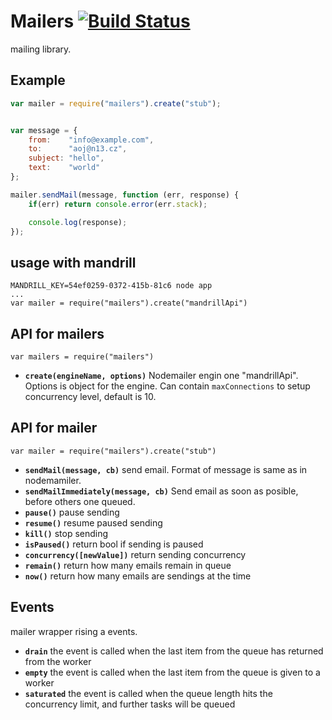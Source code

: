# Mailers [![Build Status](https://travis-ci.org/AoJ/mailers.svg?branch=master)](https://travis-ci.org/AoJ/mailers)

mailing library.

## Example
```js
var mailer = require("mailers").create("stub");


var message = {
	from:    "info@example.com",
	to:      "aoj@n13.cz",
	subject: "hello",
	text:    "world"
};

mailer.sendMail(message, function (err, response) {
	if(err) return console.error(err.stack);

	console.log(response);
});
```

## usage with mandrill
    MANDRILL_KEY=54ef0259-0372-415b-81c6 node app
    ...
    var mailer = require("mailers").create("mandrillApi")



## API for mailers
    var mailers = require("mailers")
* **<code>create(engineName, options)</code>** Nodemailer engin one "mandrillApi". Options is object for the engine. Can contain <code>maxConnections</code> to setup concurrency level, default is 10.


## API for mailer
    var mailer = require("mailers").create("stub")
* **<code>sendMail(message, cb)</code>** send email. Format of message is same as in nodemamiler.
* **<code>sendMailImmediately(message, cb)</code>** Send email as soon as posible, before others one queued.
* **<code>pause()</code>** pause sending
* **<code>resume()</code>** resume paused sending
* **<code>kill()</code>** stop sending
* **<code>isPaused()</code>** return bool if sending is paused
* **<code>concurrency([newValue])</code>** return sending concurrency
* **<code>remain()</code>** return how many emails remain in queue
* **<code>now()</code>** return how many emails are sendings at the time



## Events
mailer wrapper rising a events.
* **<code>drain</code>** the event is called when the last item from the queue has returned from the worker
* **<code>empty</code>** the event is called when the last item from the queue is given to a worker
* **<code>saturated</code>** the event is called when the queue length hits the concurrency limit, and further tasks will be queued

